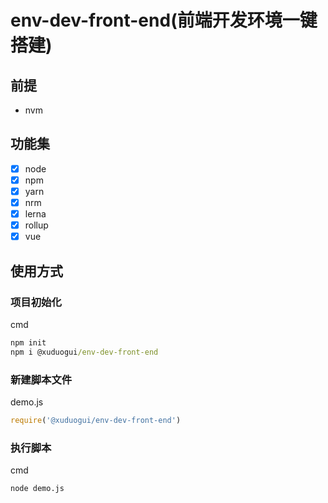 <!--
 * @Author: xuziyong
 * @Date: 2021-10-29 23:52:48
 * @LastEditors: xuziyong
 * @LastEditTime: 2021-10-31 17:58:38
 * @Description: TODO
-->

# env-dev-front-end(前端开发环境一键搭建)

## 前提

* nvm

## 功能集

* [x] node
* [x] npm
* [x] yarn
* [x] nrm
* [x] lerna
* [x] rollup
* [x] vue

## 使用方式

### 项目初始化

cmd

``` cmd
npm init
npm i @xuduogui/env-dev-front-end
```

### 新建脚本文件

demo.js

``` javascript
require('@xuduogui/env-dev-front-end')
```

### 执行脚本

cmd

``` cmd
node demo.js
```
